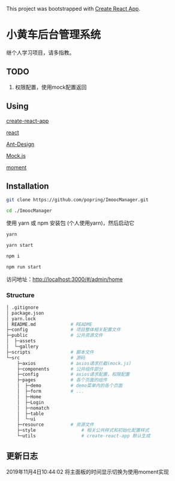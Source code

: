 This project was bootstrapped with [Create React App](https://github.com/facebook/create-react-app).

# 小黄车后台管理系统

继个人学习项目，请多指教。

## TODO
1. 权限配置，使用mock配置返回
## Using

[create-react-app](https://www.npmjs.com/package/create-react-app)

[react](https://zh-hans.reactjs.org/)

[Ant-Design](https://ant.design/)

[Mock.js](http://mockjs.com/)

[moment](https://momentjs.com/)

## Installation

```bash
git clone https://github.com/popring/ImoocManager.git

cd ./ImoocManager
```

使用 yarn 或 npm 安装包 (个人使用yarn)，然后启动它

```bash
yarn

yarn start
```

```bash
npm i

npm run start
```

访问地址：[http://localhost:3000/#/admin/home](http://localhost:3000/#/admin/home)

### Structure

```bash
│ .gitignore
│ package.json
│ yarn.lock				
│ README.md				# README
├─config				# 项目整体相关配置文件
├─public				# 公共资源文件
│  ├─assets
│  └─gallery
├─scripts				# 脚本文件
└─src					# 源码
    ├─axios				# axios请求拦截(mock.js)
    ├─components		# 公共组件部分
    ├─config			# axios请求配置，权限配置
    ├─pages				# 各个页面的组件
    │  ├─demo			# demo菜单内的各个页面
    │  ├─form			# ...
    │  ├─Home
    │  ├─Login
    │  ├─nomatch
    │  ├─table
    │  └─ui
    ├─resource			# 资源文件
    ├─style					# 相关公共样式和初始化配置样式
    └─utils					# create-react-app 默认生成
```


## 更新日志
2019年11月4日10:44:02
将主面板的时间显示切换为使用moment实现
